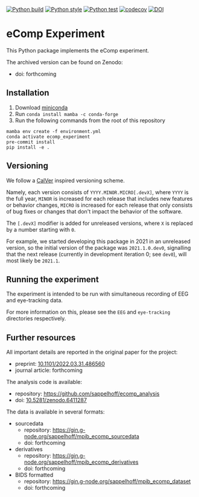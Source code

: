 [![Python build](https://github.com/sappelhoff/ecomp_experiment/actions/workflows/build.yml/badge.svg)](https://github.com/sappelhoff/ecomp_experiment/actions/workflows/build.yml)
[![Python style](https://github.com/sappelhoff/ecomp_experiment/actions/workflows/style.yml/badge.svg)](https://github.com/sappelhoff/ecomp_experiment/actions/workflows/style.yml)
[![Python test](https://github.com/sappelhoff/ecomp_experiment/actions/workflows/test.yml/badge.svg)](https://github.com/sappelhoff/ecomp_experiment/actions/workflows/test.yml)
[![codecov](https://codecov.io/gh/sappelhoff/ecomp_experiment/branch/main/graph/badge.svg?token=TC2BCYGJAJ)](https://codecov.io/gh/sappelhoff/ecomp_experiment)
[![DOI](https://zenodo.org/badge/406799654.svg)](https://zenodo.org/badge/latestdoi/406799654)

# eComp Experiment

This Python package implements the eComp experiment.

The archived version can be found on Zenodo:

- doi: forthcoming

## Installation

1. Download [miniconda](https://docs.conda.io/en/latest/miniconda.html)
1. Run `conda install mamba -c conda-forge`
1. Run the following commands from the root of this repository

```shell
mamba env create -f environment.yml
conda activate ecomp_experiment
pre-commit install
pip install -e .
```

## Versioning

We follow a [CalVer](https://calver.org/) inspired versioning scheme.

Namely, each version consists of `YYYY.MINOR.MICRO[.devX]`,
where `YYYY` is the full year,
`MINOR` is increased for each release that includes new features or behavior changes,
`MICRO` is increased for each release that only consists of bug fixes
or changes that don't impact the behavior of the software.

The `[.devX]` modifier is added for unreleased versions,
where `X` is replaced by a number starting with `0`.

For example, we started developing this package in 2021 in an unreleased version,
so the initial version of the package was `2021.1.0.dev0`,
signalling that the next release (currently in development iteration 0; see `dev0`),
will most likely be `2021.1`.

## Running the experiment

The experiment is intended to be run with simultaneous recording of EEG and eye-tracking data.

For more information on this, please see the `EEG` and `eye-tracking` directories respectively.

## Further resources

All important details are reported in the original paper for the project:

- preprint: [10.1101/2022.03.31.486560](https://doi.org/10.1101/2022.03.31.486560)
- journal article: forthcoming

The analysis code is available:

- repository: https://github.com/sappelhoff/ecomp_analysis
- doi: [10.5281/zenodo.6411287](https://doi.org/10.5281/zenodo.6411287)

The data is available in several formats:

- sourcedata
    - repository: https://gin.g-node.org/sappelhoff/mpib_ecomp_sourcedata
    - doi: forthcoming
- derivatives
    - repository: https://gin.g-node.org/sappelhoff/mpib_ecomp_derivatives
    - doi: forthcoming
- BIDS formatted
    - repository: https://gin.g-node.org/sappelhoff/mpib_ecomp_dataset
    - doi: forthcoming
